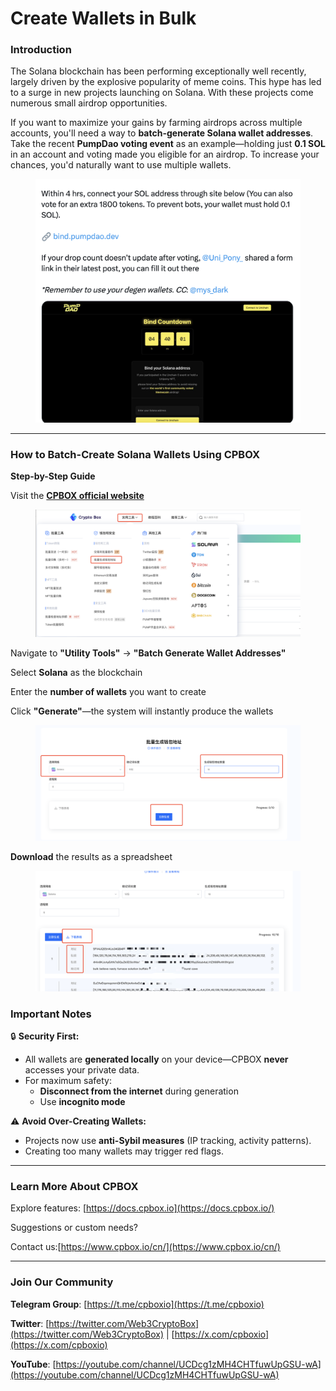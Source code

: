 # Create Wallets in Bulk

### I**ntroduction**

The Solana blockchain has been performing exceptionally well recently, largely driven by the explosive popularity of meme coins. This hype has led to a surge in new projects launching on Solana. With these projects come numerous small airdrop opportunities.

If you want to maximize your gains by farming airdrops across multiple accounts, you'll need a way to **batch-generate Solana wallet addresses**. Take the recent **PumpDao voting event** as an example—holding just **0.1 SOL** in an account and voting made you eligible for an airdrop. To increase your chances, you'd naturally want to use multiple wallets.

<figure><img src="../../../.gitbook/assets/image (64).png" alt=""><figcaption></figcaption></figure>

***

### **How to Batch-Create Solana Wallets Using CPBOX**

**Step-by-Step Guide**

Visit the [**CPBOX official website**](https://www.cpbox.io/)

<figure><img src="../../../.gitbook/assets/image (65).png" alt=""><figcaption></figcaption></figure>

Navigate to **"Utility Tools"** → **"Batch Generate Wallet Addresses"**

Select **Solana** as the blockchain

Enter the **number of wallets** you want to create

Click **"Generate"**—the system will instantly produce the wallets

<figure><img src="../../../.gitbook/assets/image (66).png" alt=""><figcaption></figcaption></figure>

**Download** the results as a spreadsheet

<figure><img src="../../../.gitbook/assets/image (67).png" alt=""><figcaption></figcaption></figure>

### **Important Notes**

🔒 **Security First:**

* All wallets are **generated locally** on your device—CPBOX **never** accesses your private data.
* For maximum safety:
  * **Disconnect from the internet** during generation
  * Use **incognito mode**

⚠ **Avoid Over-Creating Wallets:**

* Projects now use **anti-Sybil measures** (IP tracking, activity patterns).
* Creating too many wallets may trigger red flags.

***

### **Learn More About CPBOX**

Explore features: [https://docs.cpbox.io](https://docs.cpbox.io/)

Suggestions or custom needs?&#x20;

Contact us:[https://www.cpbox.io/cn/](https://www.cpbox.io/cn/)

***

### **Join Our Community**

**Telegram Group**: [https://t.me/cpboxio](https://t.me/cpboxio)

**Twitter**: [https://twitter.com/Web3CryptoBox](https://twitter.com/Web3CryptoBox) | [https://x.com/cpboxio](https://x.com/cpboxio)

**YouTube**: [https://youtube.com/channel/UCDcg1zMH4CHTfuwUpGSU-wA](https://youtube.com/channel/UCDcg1zMH4CHTfuwUpGSU-wA)
